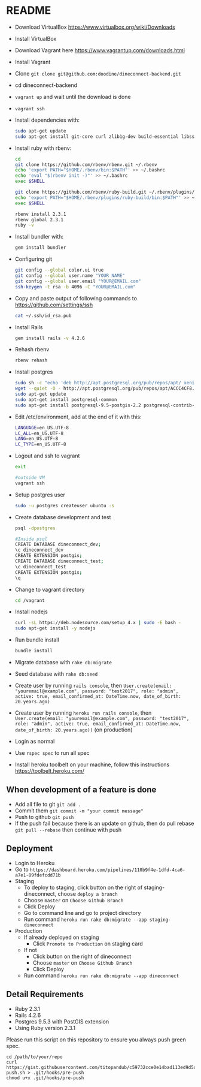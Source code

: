 README
======

* Download VirtualBox https://www.virtualbox.org/wiki/Downloads
* Install VirtualBox
* Download Vagrant here https://www.vagrantup.com/downloads.html
* Install Vagrant
* Clone `git clone git@github.com:doodine/dineconnect-backend.git`
* cd dineconnect-backend
* `vagrant up` and wait until the download is done
* `vagrant ssh`
* Install dependencies with:

  ```bash
  sudo apt-get update
  sudo apt-get install git-core curl zlib1g-dev build-essential libssl-dev libreadline-dev libyaml-dev libsqlite3-dev sqlite3 libxml2-dev libxslt1-dev libcurl4-openssl-dev python-software-properties libffi-dev
  ```

* Install ruby with rbenv:

  ```bash
  cd
  git clone https://github.com/rbenv/rbenv.git ~/.rbenv
  echo 'export PATH="$HOME/.rbenv/bin:$PATH"' >> ~/.bashrc
  echo 'eval "$(rbenv init -)"' >> ~/.bashrc
  exec $SHELL

  git clone https://github.com/rbenv/ruby-build.git ~/.rbenv/plugins/ruby-build
  echo 'export PATH="$HOME/.rbenv/plugins/ruby-build/bin:$PATH"' >> ~/.bashrc
  exec $SHELL

  rbenv install 2.3.1
  rbenv global 2.3.1
  ruby -v
  ```

* Install bundler with:

  ```bash
  gem install bundler
  ```

* Configuring git

  ```bash
  git config --global color.ui true
  git config --global user.name "YOUR NAME"
  git config --global user.email "YOUR@EMAIL.com"
  ssh-keygen -t rsa -b 4096 -C "YOUR@EMAIL.com"
  ```
* Copy and paste output of following commands to https://github.com/settings/ssh

  ```bash
  cat ~/.ssh/id_rsa.pub
  ```

* Install Rails

  ```bash
  gem install rails -v 4.2.6
  ```

* Rehash rbenv

  ```bash
  rbenv rehash
  ```

* Install postgres

  ```bash
  sudo sh -c "echo 'deb http://apt.postgresql.org/pub/repos/apt/ xenial-pgdg main' > /etc/apt/sources.list.d/pgdg.list"
  wget --quiet -O - http://apt.postgresql.org/pub/repos/apt/ACCC4CF8.asc | sudo apt-key add -
  sudo apt-get update
  sudo apt-get install postgresql-common
  sudo apt-get install postgresql-9.5-postgis-2.2 postgresql-contrib-9.5 libpq-dev
  ```

* Edit /etc/environment, add at the end of it with this:

  ```bash
  LANGUAGE=en_US.UTF-8
  LC_ALL=en_US.UTF-8
  LANG=en_US.UTF-8
  LC_TYPE=en_US.UTF-8
  ```

* Logout and ssh to vagrant
  ```bash
  exit

  #outside VM
  vagrant ssh
  ```

* Setup postgres user

  ```bash
  sudo -u postgres createuser ubuntu -s
  ```

* Create database development and test

  ```bash
  psql -dpostgres

  #Inside psql
  CREATE DATABASE dineconnect_dev;
  \c dineconnect_dev
  CREATE EXTENSION postgis;
  CREATE DATABASE dineconnect_test;
  \c dineconnect_test
  CREATE EXTENSION postgis;
  \q
  ```

* Change to vagrant directory

  ```bash
  cd /vagrant
  ```

* Install nodejs

  ```bash
  curl -sL https://deb.nodesource.com/setup_4.x | sudo -E bash -
  sudo apt-get install -y nodejs
  ```

* Run bundle install

  ```bash
  bundle install
  ```

* Migrate database with `rake db:migrate`
* Seed database with `rake db:seed`
* Create user by running `rails console`, then `User.create(email: "youremail@example.com", password: "test2017", role: "admin", active: true, email_confirmed_at: DateTime.now, date_of_birth: 20.years.ago)`
* Create user by running `heroku run rails console`, then `User.create(email: "youremail@example.com", password: "test2017", role: "admin", active: true, email_confirmed_at: DateTime.now, date_of_birth: 20.years.ago))` (on production)
* Login as normal
* Use `rspec spec` to run all spec
* Install heroku toolbelt on your machine, follow this instructions https://toolbelt.heroku.com/

When development of a feature is done
--

* Add all file to git `git add .`
* Commit them `git commit -m "your commit message"`
* Push to github `git push`
* If the push fail because there is an update on github, then do pull rebase `git pull --rebase` then continue with push

Deployment
--

* Login to Heroku
* Go to `https://dashboard.heroku.com/pipelines/110b9f4e-1dfd-4ca6-a7e1-89fdefcdd71b`
* Staging
  * To deploy to staging, click button on the right of staging-dineconnect, choose `deploy a branch`
  * Choose `master` on `Choose Github Branch`
  * Click Deploy
  * Go to command line and go to project directory
  * Run command `heroku run rake db:migrate --app staging-dineconnect`
* Production
  * If already deployed on staging
    * Click `Promote to Production` on staging card
  * If not
    * Click button on the right of dineconnect
    * Choose `master` on `Choose Github Branch`
    * Click Deploy
  * Run command `heroku run rake db:migrate --app dineconnect`

Detail Requirements
--

* Ruby 2.3.1
* Rails 4.2.6
* Postgres 9.5.3 with PostGIS extension
* Using Ruby version 2.3.1

Please run this script on this repository to ensure you always push green spec.

```
cd /path/to/your/repo
curl https://gist.githubusercontent.com/titopandub/c59732cce0e14bad113ed9d5a8242089/raw/pre-push.sh > .git/hooks/pre-push
chmod u+x .git/hooks/pre-push
```
